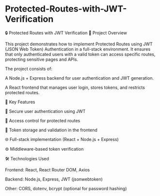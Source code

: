 # Protected-Routes-with-JWT-Verification
🔒 Protected Routes with JWT Verification
📘 Project Overview

This project demonstrates how to implement Protected Routes using JWT (JSON Web Token) Authentication in a full-stack environment.
It ensures that only authenticated users with a valid token can access specific routes, protecting sensitive pages and APIs.

The project consists of:

A Node.js + Express backend for user authentication and JWT generation.

A React frontend that manages user login, stores tokens, and restricts protected routes.

🧠 Key Features

🔐 Secure user authentication using JWT

🚫 Access control for protected routes

💾 Token storage and validation in the frontend

🌐 Full-stack implementation (React + Node.js + Express)

⚙️ Middleware-based token verification

🛠️ Technologies Used

Frontend: React, React Router DOM, Axios

Backend: Node.js, Express, JWT (jsonwebtoken)

Other: CORS, dotenv, bcrypt (optional for password hashing)
